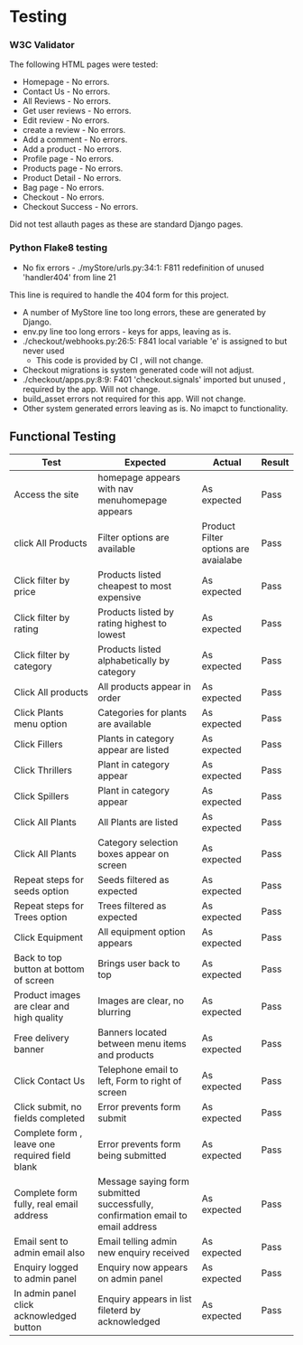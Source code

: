# Testing

### W3C Validator

The following HTML pages were tested:

- Homepage - No errors.
- Contact Us - No errors.
- All Reviews - No errors.
- Get user reviews - No errors.
- Edit review - No errors.
- create a review - No errors.
- Add a comment - No errors.
- Add a product - No errors.
- Profile page - No errors.
- Products page - No errors.
- Product Detail - No errors.
- Bag page - No errors.
- Checkout - No errors.
- Checkout Success - No errors.

Did not test allauth pages as these are standard Django pages.

### Python Flake8 testing
* No fix errors - 
./myStore/urls.py:34:1: F811 redefinition of unused 'handler404' from line 21

This line is required to handle the 404 form for this project.

* A number of MyStore line too long errors, these are generated by Django.
* env.py line too long errors - keys for apps, leaving as is.
* ./checkout/webhooks.py:26:5: F841 local variable 'e' is assigned to but never used
    * This code is provided by CI , will not change.
* Checkout migrations is system generated code will not adjust.
* ./checkout/apps.py:8:9: F401 'checkout.signals' imported but unused , required
by the app. Will not change.
* build_asset errors not required for this app. Will not change.
* Other system generated errors leaving as is. No imapct to functionality.

## Functional Testing

| Test                  | Expected       | Actual        |Result            |
|-----------------------|----------------|---------------|------------------|  
|Access the site | homepage appears with nav menuhomepage appears|As expected|Pass|
|click All Products|Filter options are available|Product Filter options are avaialabe|Pass|
|Click filter by price|Products listed cheapest to most expensive|As expected|Pass|
|Click filter by rating|Products listed by rating highest to lowest|As expected|Pass|
|Click filter by category|Products listed alphabetically by category|As expected|Pass|
|Click All products|All products appear in order|As expected|Pass|
|Click Plants menu option|Categories for plants are available|As expected|Pass|
|Click Fillers|Plants in category appear are listed|As expected|Pass|
|Click Thrillers|Plant in category appear|As expected|Pass|
|Click Spillers|Plant in category appear|As expected|Pass|
|Click All Plants|All Plants are listed|As expected|Pass|
|Click All Plants|Category selection boxes appear on screen|As expected|Pass|
|Repeat steps for seeds option|Seeds filtered as expected|As expected|Pass|
|Repeat steps for Trees option|Trees filtered as expected|As expected|Pass|
|Click Equipment|All equipment option appears|As expected|Pass|
|Back to top button at bottom of screen|Brings user back to top|As expected|Pass|
|Product images are clear and high quality|Images are clear, no blurring|As expected|Pass|
|Free delivery banner|Banners located between menu items and products|As expected|Pass|
|Click Contact Us|Telephone email to left, Form to right of screen|As expected|Pass|
|Click submit, no fields completed|Error prevents form submit|As expected|Pass|
|Complete form , leave one required field blank|Error prevents form being submitted|As expected|Pass|
|Complete form fully, real email address|Message saying form submitted successfully, confirmation email to email address|As expected|Pass|
|Email sent to admin email also|Email telling admin new enquiry received|As expected|Pass|
|Enquiry logged to admin panel|Enquiry now appears on admin panel|As expected|Pass|
|In admin panel click acknowledged button|Enquiry appears in list fileterd by acknowledged|As expected|Pass|















